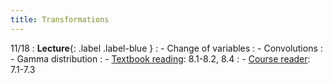 ```yaml
---
title: Transformations
---
```


11/18
: **Lecture**{: .label .label-blue } 
: - Change of variables
: - Convolutions
: - Gamma distribution
: - [Textbook reading](https://drive.google.com/file/d/1VmkAAGOYCTORq1wxSQqy255qLJjTNvBI/view?usp=sharing): 8.1-8.2, 8.4
: - [Course reader](https://vitercik.github.io/120notes/intro.html): 7.1-7.3
